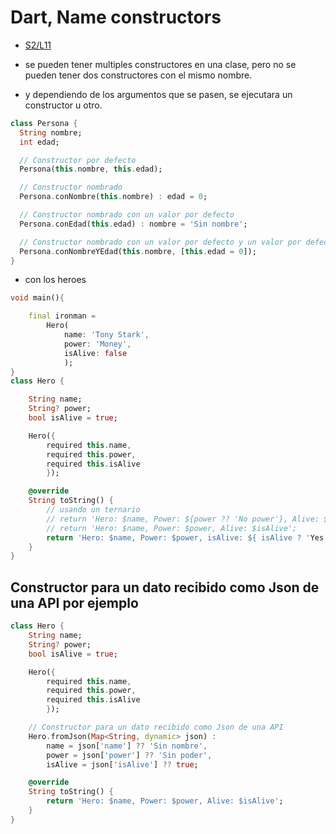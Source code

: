 Dart, Name constructors
=========================

- [S2/L11](https://www.youtube.com/watch?v=WxUNKrzZ6_I&list=PLCKuOXG0bPi0sIn-nDsi7ma9OV6MEMkxj&index=17)

- se pueden tener multiples constructores en una clase, pero no se pueden tener dos constructores con el mismo nombre.
- y dependiendo de los argumentos que se pasen, se ejecutara un constructor u otro.


```dart
class Persona {
  String nombre;
  int edad;

  // Constructor por defecto
  Persona(this.nombre, this.edad);

  // Constructor nombrado
  Persona.conNombre(this.nombre) : edad = 0;

  // Constructor nombrado con un valor por defecto
  Persona.conEdad(this.edad) : nombre = 'Sin nombre';

  // Constructor nombrado con un valor por defecto y un valor por defecto
  Persona.conNombreYEdad(this.nombre, [this.edad = 0]);
}
```

- con los heroes

```dart
void main(){

    final ironman = 
        Hero(
            name: 'Tony Stark', 
            power: 'Money',
            isAlive: false
            );
}
class Hero {

    String name;
    String? power;
    bool isAlive = true;

    Hero({
        required this.name, 
        required this.power,
        required this.isAlive
        }); 

    @override
    String toString() {
        // usando un ternario
        // return 'Hero: $name, Power: ${power ?? 'No power'}, Alive: $isAlive';
        // return 'Hero: $name, Power: $power, Alive: $isAlive';
        return 'Hero: $name, Power: $power, isAlive: ${ isAlive ? 'Yes!!' : 'Nope' }';
    }
}
```

## Constructor para un dato recibido como Json de una API por ejemplo

```dart
class Hero {
    String name;
    String? power;
    bool isAlive = true;

    Hero({
        required this.name, 
        required this.power,
        required this.isAlive
        }); 

    // Constructor para un dato recibido como Json de una API
    Hero.fromJson(Map<String, dynamic> json) : 
        name = json['name'] ?? 'Sin nombre',
        power = json['power'] ?? 'Sin poder',
        isAlive = json['isAlive'] ?? true;

    @override
    String toString() {
        return 'Hero: $name, Power: $power, Alive: $isAlive';
    }
}
```